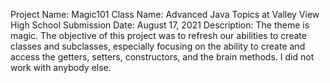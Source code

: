 Project Name: Magic101 
Class Name: Advanced Java Topics at Valley View High School
Submission Date: August 17, 2021
Description: The theme is magic. The objective of this project was to refresh our abilities to create classes and subclasses, 
             especially focusing on the ability to create and access the getters, setters, constructors, and the brain methods. 
             I did not work with anybody else. 
